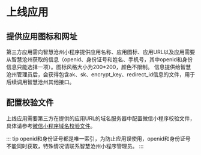 # 上线应用

## 提供应用图标和网址

第三方应用需向智慧沧州小程序提供应用名称、应用图标、应用URL以及应用需要从智慧沧州获取的信息（openid、身份证号和姓名、手机号，其中openid和身份信息只能选择一项）。图标风格大小为200*200，颜色不限制。
信息提供给智慧沧州管理员后，会获得包含ak、sk、encrypt_key、redirect_id信息的文件，用于后续调用智慧沧州其他接口。

## 配置校验文件
上线应用需要第三方在提供的应用URL的域名服务器中配置微信小程序校验文件，具体请参考[微信小程序域名校验文件](https://developers.weixin.qq.com/community/develop/doc/0000a423770ed0c6d80323d6c6b009?%2Fblogdetail%3Faction=get_post_info)。

<Auth tip="智慧沧州校验文件">
    <FileDownLoad content="U2FsdGVkX19d5viWqsY6BScKldVaChRSsuz3XrQKPcO1MvQH2MIMIIoSs8ejbfz4OCu0DndBnuyOEGGWnRMJNQ==" filename="fsyVaVww3x.txt"></FileDownLoad>
</Auth>

::: tip
openid和身份证号都是唯一索引，为防止应用误使用，openid和身份证号不能同时获取，特殊情况请联系智慧沧州小程序管理员。
:::

